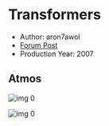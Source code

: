 # Transformers

* Author: aron7awol
* [Forum Post](https://www.avsforum.com/threads/bass-eq-for-filtered-movies.2995212/post-56817960)
* Production Year: 2007

## Atmos

![img 0](https://i.imgur.com/h3U7OL4.jpg)

![img 0](https://i.imgur.com/17IWx7J.jpg)


